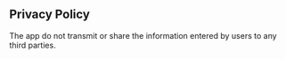 Privacy Policy
-------------

The app do not transmit or share the information entered by users to any third parties.
